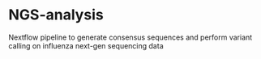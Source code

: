 # NGS-analysis
Nextflow pipeline to generate consensus sequences and perform variant calling on influenza next-gen sequencing data
